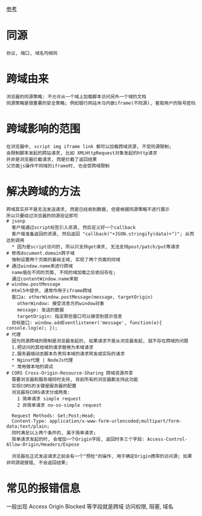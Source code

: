 [参考](https://segmentfault.com/a/1190000011145364)

# 同源
    协议, 端口, 域名均相同

# 跨域由来
    浏览器的同源策略: 不允许从一个域上加载脚本访问另外一个域的文档
    同源策略是很重要的安全策略; 例如银行网站木马内嵌iframe(不同源), 套取用户的账号密码

# 跨域影响的范围
    在浏览器中, script img iframe link 都可以加载跨域资源, 不受同源限制;
    会限制脚本发起的跨站请求, 比如 XMLHttpRequest对象发起的http请求
    并非是浏览器拦截请求, 而是拦截了返回结果
    父页面js操作不同域的iframe时, 也会受跨域限制

# 解决跨域的方法
```shell
跨域其实并不是无法发送请求, 而是已经收到数据, 但是根据同源策略不进行展示
所以只要绕过浏览器的同源验证即可
# jsonp
  客户端通过script标签引入资源, 然后定义好一个callback
  客户端准备返回的资源, 然后返回 "callback("+JSON.stringify(data)+")"; 从而达到调用
  * 因为是script访问的, 所以只支持get请求, 无法支持post/patch/put等请求
# 修改document.domain跨子域
  强制设置两个页面的基础主域, 实现了两个页面的同域
# 通过window.name来进行跨域
  name值在不同的页面, 不同的域加载之后依旧存在;
  通过contentWindow.name来取
# window.postMessage
  Html5中提供, 通常作用于iframe跨域
  窗口a: otherWindow.postMessage(message, targetOrigin)
    otherWindow: 接受消息方的window对象
    message: 发送的数据
    targetOrigin: 指定那些窗口可以接受到提示信息
  目标窗口: window.addEventlistener('message', function(e){ console.log(e); });
# 代理
  因为同源跨域的限制是浏览器发起的, 如果请求不是从浏览器发起, 就不存在跨域的问题
  1.把访问的其他域的请求替换为本域请求
  2.服务器端动态脚本负责将本域的请求转发成实际的请求
  * Nginx代理 | NodeJs代理
  * 常用做本地的调试
# CORS Cross-Origin-Resource-Sharing 跨域资源共享
  需要浏览器和服务端同时支持, 目前所有的浏览器都支持此功能
  实现CORS的关键是服务器的配置
  浏览器将CORS请求分成两类:
    1 简单请求 simple request
    2 非简单请求 no-so-simple request

  Request Methods: Get;Post;Head;
  Content-Type: application/x-www-form-urlencoded;multipart/form-data;text/plain;
  同时满足以上两个条件的, 属于简单请求;
  简单请求发起的时, 会增加一个Origin字段, 返回时多三个字段: Access-Control-Allow-Origin/Headers/Expose

  浏览器在正式发送请求之前会有一个"预检"的操作, 用于确定Origin携带的访问源; 如果非同源就报错, 不会返回结果;
```

# 常见的报错信息
  一般出现 Access Origin Blocked 等字段就是跨域
  访问权限, 阻塞, 域名
